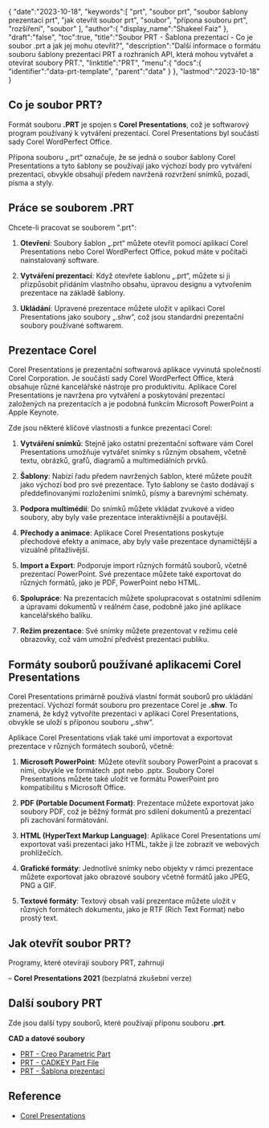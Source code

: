 {
"date":"2023-10-18",
   "keywords":[
"prt",
"soubor prt",
"soubor šablony prezentací prt",
"jak otevřít soubor prt",
"soubor",
"přípona souboru prt",
"rozšíření",
"soubor"
],
   "author":{
"display_name":"Shakeel Faiz"
},
"draft":"false",
"toc":true,
"title":"Soubor PRT - Šablona prezentací - Co je soubor .prt a jak jej mohu otevřít?",
   "description":"Další informace o formátu souboru šablony prezentací PRT a rozhraních API, která mohou vytvářet a otevírat soubory PRT.",
"linktitle":"PRT",
   "menu":{
      "docs":{
         "identifier":"data-prt-template",
         "parent":"data"
}
},
"lastmod":"2023-10-18"
}

## Co je soubor PRT?

Formát souboru **.PRT** je spojen s **Corel Presentations**, což je softwarový program používaný k vytváření prezentací. Corel Presentations byl součástí sady Corel WordPerfect Office.

Přípona souboru „.prt“ označuje, že se jedná o soubor šablony Corel Presentations a tyto šablony se používají jako výchozí body pro vytváření prezentací, obvykle obsahují předem navržená rozvržení snímků, pozadí, písma a styly.

## Práce se souborem .PRT

Chcete-li pracovat se souborem ".prt":

1. **Otevření**: Soubory šablon „.prt“ můžete otevřít pomocí aplikací Corel Presentations nebo Corel WordPerfect Office, pokud máte v počítači nainstalovaný software.
    












2. **Vytváření prezentací**: Když otevřete šablonu „.prt“, můžete si ji přizpůsobit přidáním vlastního obsahu, úpravou designu a vytvořením prezentace na základě šablony.
    












3. **Ukládání**: Upravené prezentace můžete uložit v aplikaci Corel Presentations jako soubory „.shw“, což jsou standardní prezentační soubory používané softwarem.

## Prezentace Corel

Corel Presentations je prezentační softwarová aplikace vyvinutá společností Corel Corporation. Je součástí sady Corel WordPerfect Office, která obsahuje různé kancelářské nástroje pro produktivitu. Aplikace Corel Presentations je navržena pro vytváření a poskytování prezentací založených na prezentacích a je podobná funkcím Microsoft PowerPoint a Apple Keynote.

Zde jsou některé klíčové vlastnosti a funkce prezentací Corel:

1. **Vytváření snímků**: Stejně jako ostatní prezentační software vám Corel Presentations umožňuje vytvářet snímky s různým obsahem, včetně textu, obrázků, grafů, diagramů a multimediálních prvků.
    












2. **Šablony**: Nabízí řadu předem navržených šablon, které můžete použít jako výchozí bod pro své prezentace. Tyto šablony se často dodávají s předdefinovanými rozloženími snímků, písmy a barevnými schématy.
    












3. **Podpora multimédií**: Do snímků můžete vkládat zvukové a video soubory, aby byly vaše prezentace interaktivnější a poutavější.
    












4. **Přechody a animace**: Aplikace Corel Presentations poskytuje přechodové efekty a animace, aby byly vaše prezentace dynamičtější a vizuálně přitažlivější.
    












5. **Import a Export**: Podporuje import různých formátů souborů, včetně prezentací PowerPoint. Své prezentace můžete také exportovat do různých formátů, jako je PDF, PowerPoint nebo HTML.
    












6. **Spolupráce**: Na prezentacích můžete spolupracovat s ostatními sdílením a úpravami dokumentů v reálném čase, podobně jako jiné aplikace kancelářského balíku.
    












7. **Režim prezentace**: Své snímky můžete prezentovat v režimu celé obrazovky, což vám umožní předvést prezentaci publiku.

## Formáty souborů používané aplikacemi Corel Presentations

Corel Presentations primárně používá vlastní formát souborů pro ukládání prezentací. Výchozí formát souboru pro prezentace Corel je **.shw**. To znamená, že když vytvoříte prezentaci v aplikaci Corel Presentations, obvykle se uloží s příponou souboru „.shw“.

Aplikace Corel Presentations však také umí importovat a exportovat prezentace v různých formátech souborů, včetně:

1. **Microsoft PowerPoint**: Můžete otevřít soubory PowerPoint a pracovat s nimi, obvykle ve formátech .ppt nebo .pptx. Soubory Corel Presentations můžete také uložit ve formátu PowerPoint pro kompatibilitu s Microsoft Office.
    












2. **PDF (Portable Document Format)**: Prezentace můžete exportovat jako soubory PDF, což je běžný formát pro sdílení dokumentů a prezentací při zachování formátování.
    












3. **HTML (HyperText Markup Language)**: Aplikace Corel Presentations umí exportovat vaši prezentaci jako HTML, takže ji lze zobrazit ve webových prohlížečích.
    












4. **Grafické formáty**: Jednotlivé snímky nebo objekty v rámci prezentace můžete exportovat jako obrazové soubory včetně formátů jako JPEG, PNG a GIF.
    












5. **Textové formáty**: Textový obsah vaší prezentace můžete uložit v různých formátech dokumentu, jako je RTF (Rich Text Format) nebo prostý text.

## Jak otevřít soubor PRT?

Programy, které otevírají soubory PRT, zahrnují

– **Corel Presentations 2021** (bezplatná zkušební verze)

## Další soubory PRT

Zde jsou další typy souborů, které používají příponu souboru **.prt**.

**CAD a datové soubory**
- [PRT - Creo Parametric Part](/cs/cad/prt-creo/)
- [PRT - CADKEY Part File](/cs/cad/prt-cadkey/)
- [PRT - Šablona prezentací](/cs/data/prt-template/)

## Reference
* [Corel Presentations](https://en.wikipedia.org/wiki/Corel_Presentations)

